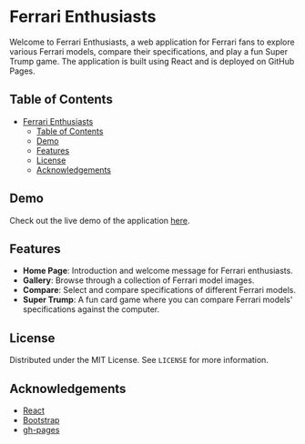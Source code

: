 # Ferrari Enthusiasts

Welcome to Ferrari Enthusiasts, a web application for Ferrari fans to explore various Ferrari models, compare their specifications, and play a fun Super Trump game. The application is built using React and is deployed on GitHub Pages.

## Table of Contents

- [Ferrari Enthusiasts](#ferrari-enthusiasts)
  - [Table of Contents](#table-of-contents)
  - [Demo](#demo)
  - [Features](#features)
  - [License](#license)
  - [Acknowledgements](#acknowledgements)

## Demo

Check out the live demo of the application [here](https://0xlukasinho.github.io/ferrari-enthusiasts/).

## Features

- **Home Page**: Introduction and welcome message for Ferrari enthusiasts.
- **Gallery**: Browse through a collection of Ferrari model images.
- **Compare**: Select and compare specifications of different Ferrari models.
- **Super Trump**: A fun card game where you can compare Ferrari models' specifications against the computer.

## License

Distributed under the MIT License. See `LICENSE` for more information.

## Acknowledgements

- [React](https://reactjs.org/)
- [Bootstrap](https://getbootstrap.com/)
- [gh-pages](https://www.npmjs.com/package/gh-pages)
